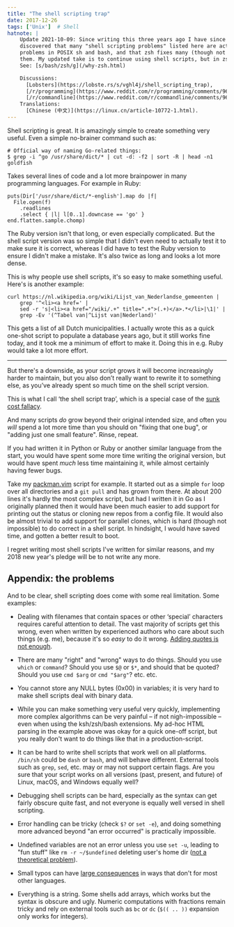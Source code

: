 ```yaml
---
title: "The shell scripting trap"
date: 2017-12-26
tags: ['Unix']  # Shell
hatnote: |
    Update 2021-10-09: Since writing this three years ago I have since
    discovered that many "shell scripting problems" listed here are actually
    problems in POSIX sh and bash, and that zsh fixes many (though not all) of
    them. My updated take is to continue using shell scripts, but in zsh.  
    See: [s/bash/zsh/g](/why-zsh.html)

    Discussions:
      [Lobsters](https://lobste.rs/s/vghl4j/shell_scripting_trap),
      [/r/programming](https://www.reddit.com/r/programming/comments/968sbv/the_shell_scripting_trap/),
      [/r/commandline](https://www.reddit.com/r/commandline/comments/96i08f/the_shell_scripting_trap/).
    Translations:
      [Chinese (中文)](https://linux.cn/article-10772-1.html).
---
```


Shell scripting is great. It is amazingly simple to create something very
useful. Even a simple no-brainer command such as:

    # Official way of naming Go-related things:
    $ grep -i ^go /usr/share/dict/* | cut -d: -f2 | sort -R | head -n1
    goldfish

Takes several lines of code and a lot more brainpower in many programming
languages. For example in Ruby:

    puts(Dir['/usr/share/dict/*-english'].map do |f|
      File.open(f)
        .readlines
        .select { |l| l[0..1].downcase == 'go' }
    end.flatten.sample.chomp)

The Ruby version isn't that long, or even especially complicated. But the shell
script version was so simple that I didn't even need to actually test it to make
sure it is correct, whereas I did have to test the Ruby version to ensure I
didn't make a mistake. It's also twice as long and looks a lot more dense.

This is why people use shell scripts, it's so easy to make something useful.
Here's is another example:

    curl https://nl.wikipedia.org/wiki/Lijst_van_Nederlandse_gemeenten |
        grep '^<li><a href=' |
        sed -r 's|<li><a href="/wiki/.+" title=".+">(.+)</a>.*</li>|\1|' |
        grep -Ev '(^Tabel van|^Lijst van|Nederland)'

This gets a list of all Dutch municipalities. I actually wrote this as a quick
one-shot script to populate a database years ago, but it still works fine today,
and it took me a minimum of effort to make it. Doing this in e.g. Ruby would
take a lot more effort.

---

But there's a downside, as your script grows it will become increasingly harder
to maintain, but you also don’t really want to rewrite it to something else, as
you’ve already spent so much time on the shell script version.

This is what I call ‘the shell script trap’, which is a special case of the
[sunk cost
fallacy](https://youarenotsosmart.com/2011/03/25/the-sunk-cost-fallacy/).

And many scripts *do* grow beyond their original intended size, and often you
*will* spend a lot more time than you should on "fixing that one bug", or
"adding just one small feature". Rinse, repeat.

If you had written it in Python or Ruby or another similar language from the
start, you would have spent some more time writing the original version, but
would have spent *much* less time maintaining it, while almost certainly having
fewer bugs.

Take my [packman.vim](https://github.com/arp242/packman.vim) script for
example. It started out as a simple `for` loop over all directories and a `git
pull` and has grown from there.
At about 200 lines it's hardly the most complex script, but had I written it in
Go as I originally planned then it would have been much easier to add support
for printing out the status or cloning new repos from a config file. It would
also be almost trivial to add support for parallel clones, which is hard (though
not impossible) to do correct in a shell script.
In hindsight, I would have saved time, and gotten a better result to boot.

I regret writing most shell scripts I've written for similar reasons, and my
2018 new year's pledge will be to not write any more.

Appendix: the problems
----------------------

And to be clear, shell scripting does come with some real limitation. Some
examples:

- Dealing with filenames that contain spaces or other ‘special’ characters
  requires careful attention to detail. The vast majority of scripts get this
  wrong, even when written by experienced authors who care about such things
  (e.g. me), because it's so *easy* to do it wrong. [Adding quotes is not
  enough](https://dwheeler.com/essays/filenames-in-shell.html).

- There are many "right" and "wrong" ways to do things. Should you use `which`
  or `command`? Should you use `$@` or `$*`, and should that be quoted? Should
  you use `cmd $arg` or `cmd "$arg"`? etc. etc.

- You cannot store any NULL bytes (0x00) in variables; it is very hard to make
  shell scripts deal with binary data.

- While you can make something very useful very quickly, implementing more
  complex algorithms can be very painful – if not nigh-impossible – even when
  using the ksh/zsh/bash extensions. My ad-hoc HTML parsing in the example above
  was okay for a quick one-off script, but you really don't want to do things
  like that in a production-script.

- It can be hard to write shell scripts that work well on all platforms.
  `/bin/sh` could be `dash` or `bash`, and will behave different. External tools
  such as `grep`, `sed`, etc. may or may not support certain flags. Are you sure
  that your script works on all versions (past, present, and future) of Linux,
  macOS, and Windows equally well?

- Debugging shell scripts can be hard, especially as the syntax can get fairly
  obscure quite fast, and not everyone is equally well versed in shell
  scripting.

- Error handling can be tricky (check `$?` or `set -e`), and doing something
  more advanced beyond "an error occurred" is practically impossible.

- Undefined variables are not an error unless you use `set -u`, leading to "fun
  stuff" like `rm -r ~/$undefined` deleting user's home dir ([not a theoretical
  problem](https://github.com/ValveSoftware/steam-for-linux/issues/3671)).

- Small typos can have [large
  consequences](https://github.com/MrMEEE/bumblebee-Old-and-abbandoned/issues/123)
  in ways that don't for most other languages.

- Everything is a string. Some shells add arrays, which works but the syntax is
  obscure and ugly. Numeric computations with fractions remain tricky and rely
  on external tools such as `bc` or `dc` (`$(( .. ))` expansion only works for
  integers).
